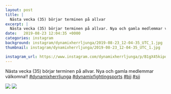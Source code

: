 ```yaml
---
layout: post
title: |
  Nästa vecka (35) börjar terminen på allvar
excerpt: |
  Nästa vecka (35) börjar terminen på allvar. Nya och gamla medlemmar välkomna!!    
date:   2019-08-23 12:04:35 +0000
categories: instagram
background: instagram/dynamixherrljunga/2019-08-23_12-04-35_UTC_1.jpg
thumbnail: instagram/dynamixherrljunga/2019-08-23_12-04-35_UTC_1.jpg

instagram_url: https://www.instagram.com/dynamixherrljunga/p/B1gX45kipqY
---
```

Nästa vecka (35) börjar terminen på allvar. Nya och gamla medlemmar välkomna!! [#dynamixherrljunga](https://www.instagram.com/explore/tags/dynamixherrljunga/) [#dynamixfightingsports](https://www.instagram.com/explore/tags/dynamixfightingsports/) [#bjj](https://www.instagram.com/explore/tags/bjj/) [#sjj](https://www.instagram.com/explore/tags/sjj/)



<img src='{{ site.baseurl }}/instagram/dynamixherrljunga/2019-08-23_12-04-35_UTC_1.jpg' class='img-fluid' />


<img src='{{ site.baseurl }}/instagram/dynamixherrljunga/2019-08-23_12-04-35_UTC_2.jpg' class='img-fluid' />
